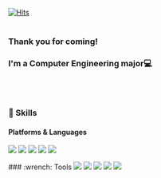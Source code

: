 [![Hits](https://hits.seeyoufarm.com/api/count/incr/badge.svg?url=https%3A%2F%2Fgithub.com%2Fleeselae%2F&count_bg=%2379C83D&title_bg=%230A7400&icon=&icon_color=%23E7E7E7&title=Visit&edge_flat=false)](https://hits.seeyoufarm.com)
<br>
<br>

### Thank you for coming!<br>
### I'm a Computer Engineering major:computer:
<br><br>

### :notebook: Skills
#### Platforms & Languages
<p>
<img src="https://img.shields.io/badge/C-1E90FF?style=flat-flat&logo=C&logoColor=white"/> <img src="https://img.shields.io/badge/Android-3DDC84?style=flat-square&logo=Android&logoColor=white"/> <img src="https://img.shields.io/badge/JavaScript-F7DF1E?style=flat-square&logo=JavaScript&logoColor=white"/> <img src="https://img.shields.io/badge/HTML-E34F26?style=flat-square&logo=HTML5&logoColor=white"/> <img src="https://img.shields.io/badge/CSS-A8B9CC?style=flat-square&logo=CSS3&logoColor=white"/>
</p>
<p>
### :wrench: Tools
<img src="https://img.shields.io/badge/Eclipse IDE-525C86?style=flat-square&logo=Eclipse IDE&logoColor=white"/> <img src="https://img.shields.io/badge/Git-4B0082?style=flat-square&logo=Git&logoColor=white"/> <img src="https://img.shields.io/badge/GitHub-000000?style=flat-square&logo=GitHub&logoColor=white"/> <img src="https://img.shields.io/badge/Visual Studio-9932CC?style=flat-square&logo=Visual Studio&logoColor=white"/> <img src="https://img.shields.io/badge/Visual Studio Code-1E90FF?style=flat-square&logo=Visual Studio Code&logoColor=white"/>
</p>







